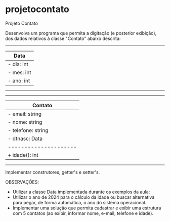 # projetocontato

Projeto Contato

Desenvolva um programa que permita a digitação (e posterior exibição), dos dados relativos à classe "Contato" abaixo descrita:

---------------------
| Data              |
|-------------------|
| - dia: int        |
| - mes: int        |
| - ano: int        |
---------------------
-----------------------
| Contato             |
|---------------------|
| - email: string     |
| - nome: string      |
| - telefone: string  |
| - dtnasc: Data      |
|---------------------|
| + idade(): int      |
-----------------------

Implementar construtores, getter's e setter's.

OBSERVAÇÕES:

- Utilizar a classe Data implementada durante os exemplos da aula;
- Utilizar o ano de 2024 para o cálculo da idade ou buscar alternativa para pegar, de forma automática, o ano do sistema operacional.
- Implementar uma solução que permita cadastrar e exibir uma estrutura com 5 contatos (ao exibir, informar nome, e-mail, telefone e idade).
